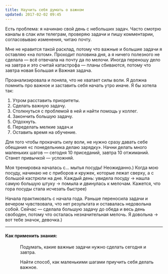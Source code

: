 ```yaml
---
title: Научить себя думать о важном
updated: 2017-02-02 09:45
---
```


<p>Есть проблема: я начинаю свой день с небольших задач. Часто смотрю каналы в слак или телеграм, проверяю задачи и пишу комментарии, согласовываю изменения, читаю почту. </p>

<p>Мне не нравится такой расклад, потому что важные и большие задачи я оставляю «на потом». Проходит половина дня, а я ничего полезного не сделала — всё отвечала на почту да по мелочи. Иногда переношу дело на завтра и это считай катастрофа —  планы сбиваются, потому что завтра новая Большая и Важная задача.</p>

Проанализировала и поняла, что не хватает силы воли. Я должна помнить про важное и заставить себя начать утро иначе. Я бы хотела так:
<ol>
<li>Утром расставить приоритеты. </li>
<li>Сделать важную задачу. </li>
<li>Столкнуться с проблемой в ней и найти помощь у коллег. </li>
<li>Закончить большую задачу. </li>
<li>Отдохнуть. </li>
<li>Переделать мелкие задач.и </li>
<li>Оставить время на обучение.</li>
</ol>

<p>Для того чтобы прокачать силу воли, не нужно сразу давать себе обещания «с понедельника делаю зарядку». Начни делать много маленьких шагов — сегодня 10 приседаний, завтра 10 отжиманий. Станет привычкой — усложняй.</p>

<p>Моя тренировка началась с… мытья посуды! Неожиданно.) Когда мою посуду, начинаю не с приборов и кружек, которые лежат сверху, а с большой кастрюли на дне. Каждый день: увидела посуду → нашла самую большую штуку → помыла и двинулась к мелочам. Кажется, что гора посуды стала исчезать быстрее)</p>

<p>Начала практиковать с начала года. Раньше переносила задачи и вечером чувствовала, что нет результата и оставалась недовольна собой. Сейчас — сделала большую задачу до обеда и весь день свободен, потому что осталась незначительная мелочь. Я довольна → вот тебе значок, девочка.) </p>
<hr>
<h4>Как применить знания:</h4>
<ol>
<ul>
Подумать, какие важные задачи нужно сделать сегодня и завтра.
</ul>
<ul>
Найти способ, как маленькими шагами приучить себя делать важное.
</ul>
</ol>
